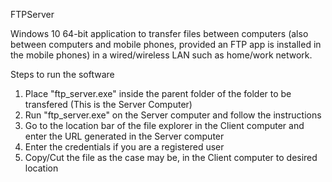 
FTPServer

Windows 10 64-bit application to transfer files between computers (also between computers and mobile phones, provided an FTP app is installed in the mobile phones) in a wired/wireless LAN such as home/work network.

Steps to run the software

1. Place "ftp_server.exe" inside the parent folder of the folder to be transfered (This is the Server Computer)
2. Run "ftp_server.exe" on the Server computer and follow the instructions
3. Go to the location bar of the file explorer in the Client computer and enter the URL generated in the Server computer
4. Enter the credentials if you are a registered user
5. Copy/Cut the file as the case may be, in the Client computer to desired location
